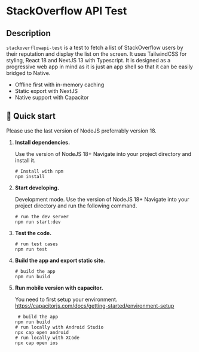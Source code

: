 # StackOverflow API Test

## Description

`stackoverflowapi-test` is a test to fetch a list of StackOverflow users by their reputation and display the list on the screen.
It uses TailwindCSS for styling, React 18 and NextJS 13 with Typescript.
It is designed as a progressive web app in mind as it is just an app shell so that it can be easily bridged to Native.

- Offline first with in-memory caching
- Static export with NextJS
- Native support with Capacitor

## 🚀 Quick start

Please use the last version of NodeJS preferrably version 18.

1.  **Install dependencies.**

    Use the version of NodeJS 18+
    Navigate into your project directory and install it.

    ```shell
    # Install with npm
    npm install
    ```

2.  **Start developing.**

    Development mode.
    Use the version of NodeJS 18+
    Navigate into your project directory and run the following command.

    ```shell
    # run the dev server
    npm run start:dev
    ```

3.  **Test the code.**

    ```shell
    # run test cases
    npm run test
    ```

4.  **Build the app and export static site.**

    ```shell
    # build the app
    npm run build
    ```

5.  **Run mobile version with capacitor.**

    You need to first setup your environment.
    https://capacitorjs.com/docs/getting-started/environment-setup

    ```shell
     # build the app
    npm run build
    # run locally with Android Studio
    npx cap open android
    # run locally with XCode
    npx cap open ios
    ```
